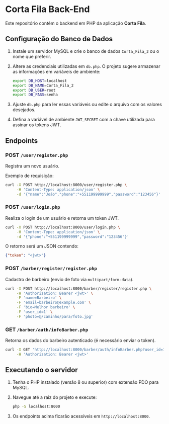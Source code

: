 # Corta Fila Back-End

Este repositório contém o backend em PHP da aplicação **Corta Fila**.

## Configuração do Banco de Dados

1. Instale um servidor MySQL e crie o banco de dados `Corta_Fila_2` ou o nome que preferir.
2. Altere as credenciais utilizadas em `db.php`. O projeto sugere armazenar as informações em variáveis de ambiente:

   ```bash
   export DB_HOST=localhost
   export DB_NAME=Corta_Fila_2
   export DB_USER=root
   export DB_PASS=senha
   ```

3. Ajuste `db.php` para ler essas variáveis ou edite o arquivo com os valores desejados.
4. Defina a variável de ambiente `JWT_SECRET` com a chave utilizada para assinar os tokens JWT.

## Endpoints

### POST `/user/register.php`
Registra um novo usuário.

Exemplo de requisição:

```bash
curl -X POST http://localhost:8000/user/register.php \
     -H 'Content-Type: application/json' \
     -d '{"name":"João","phone":"+551199999999","password":"123456"}'
```

### POST `/user/login.php`
Realiza o login de um usuário e retorna um token JWT.

```bash
curl -X POST http://localhost:8000/user/login.php \
     -H 'Content-Type: application/json' \
     -d '{"phone":"+551199999999","password":"123456"}'
```
O retorno será um JSON contendo:

```json
{"token": "<jwt>"}
```

### POST `/barber/register/register.php`
Cadastro de barbeiro (envio de foto via `multipart/form-data`).

```bash
curl -X POST http://localhost:8000/barber/register/register.php \
     -H 'Authorization: Bearer <jwt>' \
     -F 'name=Barbeiro' \
     -F 'email=barbeiro@example.com' \
     -F 'bio=Melhor barbeiro' \
     -F 'user_id=1' \
     -F 'photo=@/caminho/para/foto.jpg'
```

### GET `/barber/auth/infoBarber.php`
Retorna os dados do barbeiro autenticado (é necessário enviar o token).

```bash
curl -X GET 'http://localhost:8000/barber/auth/infoBarber.php?user_id=1' \
     -H 'Authorization: Bearer <jwt>'
```

## Executando o servidor

1. Tenha o PHP instalado (versão 8 ou superior) com extensão PDO para MySQL.
2. Navegue até a raiz do projeto e execute:

   ```bash
   php -S localhost:8000
   ```

3. Os endpoints acima ficarão acessíveis em `http://localhost:8000`.

